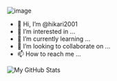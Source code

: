 ![image](https://user-images.githubusercontent.com/78893252/118347498-fd42ac80-b56d-11eb-9b51-a352ce3a46a9.png)
- 👋 Hi, I’m @hikari2001
- 👀 I’m interested in ...
- 🌱 I’m currently learning ...
- 💞️ I’m looking to collaborate on ...
- 📫 How to reach me ...

![My GitHub Stats](https://github-readme-stats.vercel.app/api?username=lunnar2001&count_private=true&show_icons=true&theme=tokyonight)


<!---
hikari2001/hikari2001 is a ✨ special ✨ repository because its `README.md` (this file) appears on your GitHub profile.
You can click the Preview link to take a look at your changes.
--->
